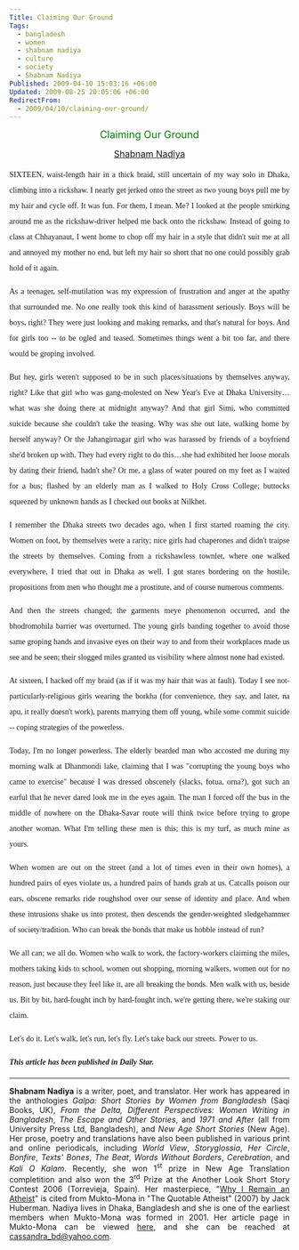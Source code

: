 ```yaml
---
Title: Claiming Our Ground
Tags:
  - bangladesh
  - women
  - shabnam nadiya
  - culture
  - society
  - Shabnam Nadiya
Published: 2009-04-10 15:03:16 +06:00
Updated: 2009-08-25 20:05:06 +06:00
RedirectFrom:
  - 2009/04/10/claiming-our-ground/
---
```


<p align="center"><span style="font-size: large; color: #008000;">Claiming Our Ground</span></p>
<p align="center"><span style="font-size: medium; color: #000080;"><a href="https://muktomona.com/Articles/nadiya/">Shabnam Nadiya</a></span></p>
<p style="line-height: 200%;" align="justify"><span style="font-family: Verdana;">SIXTEEN, waist-length hair in a thick braid, still uncertain of my way solo in Dhaka, climbing into a rickshaw. I nearly get jerked onto the street as two young boys pull me by my hair and cycle off. It was fun. For them, I mean. Me? I looked at the people smirking around me as the rickshaw-driver helped me back onto the rickshaw. Instead of going to class at Chhayanaut, I went home to chop off my hair in a style that didn't suit me at all and annoyed my mother no end, but left my hair so short that no one could possibly grab hold of it again. </span></p>
<p style="line-height: 200%;" align="justify"><span style="font-family: Verdana;">As a teenager, self-mutilation was my expression of frustration and anger at the apathy that surrounded me. No one really took this kind of harassment seriously. Boys will be boys, right? They were just looking and making remarks, and that's natural for boys. And for girls too -- to be ogled and teased. Sometimes things went a bit too far, and there would be groping involved. </span></p>
<p style="line-height: 200%;" align="justify"><span style="font-family: Verdana;">But hey, girls weren't supposed to be in such places/situations by themselves anyway, right? Like that girl who was gang-molested on New Year's Eve at Dhaka University…what was she doing there at midnight anyway? And that girl Simi, who committed suicide because she couldn't take the teasing. Why was she out late, walking home by herself anyway? Or the Jahangirnagar girl who was harassed by friends of a boyfriend she'd broken up with. They had every right to do this…she had exhibited her loose morals by dating their friend, hadn't she? Or me, a glass of water poured on my feet as I waited for a bus; flashed by an elderly man as I walked to Holy Cross College; buttocks squeezed by unknown hands as I checked out books at Nilkhet. </span></p>
<p style="line-height: 200%;" align="justify"><span style="font-family: Verdana;">I remember the Dhaka streets two decades ago, when I first started roaming the city. Women on foot, by themselves were a rarity; nice girls had chaperones and didn't traipse the streets by themselves. Coming from a rickshawless townlet, where one walked everywhere, I tried that out in Dhaka as well. I got stares bordering on the hostile, propositions from men who thought me a prostitute, and of course numerous comments. </span></p>
<p style="line-height: 200%;" align="justify"><span style="font-family: Verdana;">And then the streets changed; the garments meye phenomenon occurred, and the bhodromohila barrier was overturned. The young girls banding together to avoid those same groping hands and invasive eyes on their way to and from their workplaces made us see and be seen; their slogged miles granted us visibility where almost none had existed. </span></p>
<p style="line-height: 200%;" align="justify"><span style="font-family: Verdana;">At sixteen, I hacked off my braid (as if it was my hair that was at fault). Today I see not-particularly-religious girls wearing the borkha (for convenience, they say, and later, na apu, it really doesn't work), parents marrying them off young, while some commit suicide -- coping strategies of the powerless. </span></p>
<p style="line-height: 200%;" align="justify"><span style="font-family: Verdana;">Today, I'm no longer powerless. The elderly bearded man who accosted me during my morning walk at Dhanmondi lake, claiming that I was "corrupting the young boys who came to exercise" because I was dressed obscenely (slacks, fotua, orna?), got such an earful that he never dared look me in the eyes again. The man I forced off the bus in the middle of nowhere on the Dhaka-Savar route will think twice before trying to grope another woman. What I'm telling these men is this; this is my turf, as much mine as yours. </span></p>
<p style="line-height: 200%;" align="justify"><span style="font-family: Verdana;">When women are out on the street (and a lot of times even in their own homes), a hundred pairs of eyes violate us, a hundred pairs of hands grab at us. Catcalls poison our ears, obscene remarks ride roughshod over our sense of identity and place. And when these intrusions shake us into protest, then descends the gender-weighted sledgehammer of society/tradition. Who can break the bonds that make us hobble instead of run?</span></p>
<p style="line-height: 200%;" align="justify"><span style="font-family: Verdana;">We all can; we all do. Women who walk to work, the factory-workers claiming the miles, mothers taking kids to school, women out shopping, morning walkers, women out for no reason, just because they feel like it, are all breaking the bonds. Men walk with us, beside us. Bit by bit, hard-fought inch by hard-fought inch, we're getting there, we're staking our claim. </span></p>
<p style="line-height: 200%;" align="justify"><span style="font-family: Verdana;">Let's do it. Let's walk, let's run, let's fly. Let's take back our streets. Power to us.</span></p>
<p style="line-height: 200%;" align="justify"><em><strong><span style="font-family: Verdana;">This article has been published in Daily Star. </span></strong></em></p>

<hr />
<p align="justify"><strong>Shabnam Nadiya</strong> is a writer, poet, and translator. Her work has appeared in the anthologies <em>Galpa: Short Stories by Women from Bangladesh</em> (Saqi Books, UK), <em>From the Delta, Different Perspectives: Women Writing in Bangladesh</em>, <em>The Escape and Other Stories</em>, and <em>1971 and After</em> (all from University Press Ltd, Bangladesh), and <em>New Age Short Stories</em> (New Age). Her prose, poetry and translations have also been published in various print and online periodicals, including <em>World View</em>, <em>Storyglossia</em>, <em>Her Circle</em>, <em>Bonfire</em>, <em>Texts' Bones</em>, <em>The Beat</em>, <em>Words Without Borders</em>, <em>Cerebration</em>, and <em>Kali O Kalam</em>. Recently, she won 1<sup>st</sup> prize in New Age Translation completition and also won the 3<sup>rd</sup> Prize at the Another Look Short Story Contest 2006 (Torrevieja, Spain). Her masterpiece, "<a href="https://muktomona.com/Articles/nadiya/why_atheist.htm">Why I Remain an Atheist</a>" is cited from Mukto-Mona in "The Quotable Atheist" (2007) by Jack Huberman. Nadiya lives in Dhaka, Bangladesh and she is one of the earliest members when Mukto-Mona was formed in 2001. Her article page in Mukto-Mona can be viewed <a href="https://muktomona.com/Articles/nadiya/index.htm">here</a>, and she can be reached at <a href="mailto:cassandra_bd@yahoo.com">cassandra_bd@yahoo.com</a>.</p>
